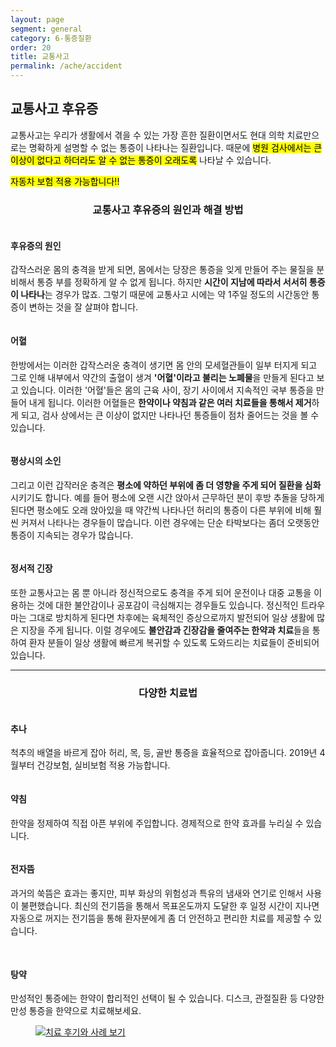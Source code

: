 ```yaml
---
layout: page
segment: general
category: 6-통증질환
order: 20
title: 교통사고
permalink: /ache/accident
---
```


<h2 class="content-heading">
  <strong>교통사고 후유증</strong>
</h2>

<p>교통사고는 우리가 생활에서 겪을 수 있는 가장 흔한 질환이면서도 현대 의학 치료만으로는 명확하게 설명할 수 없는 통증이 나타나는 질환입니다. 때문에 <mark>병원 검사에서는 큰 이상이 없다고 하더라도 알 수 없는 통증이 오래도록</mark> 나타날 수 있습니다.</p>

<div class="content-important">
  <mark>
  자동차 보험 적용 가능합니다!!
  </mark>
</div>

<h3 style="text-align:center">교통사고 후유증의 원인과 해결 방법</h3>

<figure>
  <img src="/assets/20190730_1.jpg" alt="">
</figure>

<h4>후유증의 원인</h4>
<p>
 갑작스러운 몸의 충격을 받게 되면, 몸에서는 당장은 통증을 잊게 만들어 주는 물질을 분비해서 통증 부를 정확하게 알 수 없게 됩니다. 하지만 <strong>시간이 지남에 따라서 서서히 통증이 나타나</strong>는 경우가 많죠. 그렇기 때문에 교통사고 시에는 약 1주일 정도의 시간동안 통증이 변하는 것을 잘 살펴야 합니다.
</p>

<figure>
  <img src="/assets/20190730_2.jpg" alt="">
</figure>

<h4>어혈</h4>
<p>
  한방에서는 이러한 갑작스러운 충격이 생기면 몸 안의 모세혈관들이 일부 터지게 되고 그로 인해 내부에서 약간의 출혈이 생겨 <strong>'어혈'이라고 불리는 노폐물</strong>을 만들게 된다고 보고 있습니다. 이러한 '어혈'들은 몸의 근육 사이, 장기 사이에서 지속적인 국부 통증을 만들어 내게 됩니다. 이러한 어혈들은 <strong>한약이나 약침과 같은 여러 치료들을 통해서 제거</strong>하게 되고, 검사 상에서는 큰 이상이 없지만 나타나던 통증들이 점차 줄어드는 것을 볼 수 있습니다.
</p>

<figure>
  <img src="/assets/20190730_3.jpg" alt="">
</figure>

<h4>평상시의 소인</h4>
<p>
  그리고 이런 갑작러운 충격은 <strong>평소에 약하던 부위에 좀 더 영향을 주게 되어 질환을 심화</strong>시키기도 합니다. 예를 들어 평소에 오랜 시간 앉아서 근무하던 분이 후방 추돌을 당하게 된다면 평소에도 오래 앉아있을 때 약간씩 나타나던 허리의 통증이 다른 부위에 비해 훨씬 커져서 나타나는 경우들이 많습니다. 이런 경우에는 단순 타박보다는 좀더 오랫동안 통증이 지속되는 경우가 많습니다.
</p>

<figure>
  <img src="/assets/20190730_4.jpg" alt="">
</figure>

<h4>정서적 긴장</h4>
<p>
또한 교통사고는 몸 뿐 아니라 정신적으로도 충격을 주게 되어 운전이나 대중 교통을 이용하는 것에 대한 불안감이나 공포감이 극심해지는 경우들도 있습니다. 정신적인 트라우마는 그대로 방치하게 된다면 차후에는 육체적인 증상으로까지 발전되어 일상 생활에 많은 지장을 주게 됩니다. 이럴 경우에도 <strong>불안감과 긴장감을 줄여주는 한약과 치료</strong>들을 통하여 환자 분들이 일상 생활에 빠르게 복귀할 수 있도록 도와드리는 치료들이 준비되어 있습니다.
</p>

<hr>

<h3 style="text-align:center">다양한 치료법</h3>

<div class="wrapper">
  <figure>
    <img src="/assets/20190625081951.jpg" alt="">
  </figure>
</div>

<h4>추나</h4>
<p>척추의 배열을 바르게 잡아 허리, 목, 등, 골반 통증을 효율적으로 잡아줍니다. 2019년 4월부터 건강보험, 실비보험 적용 가능합니다.</p>

<div class="wrapper">
  <figure>
    <img src="/assets/20190625082010.jpg" alt="">
  </figure>
</div>

<h4>약침</h4>
<p>한약을 정제하여 직접 아픈 부위에 주입합니다. 경제적으로 한약 효과를 누리실 수 있습니다.</p>

<div class="wrapper">
  <figure>
    <img src="/assets/20190625082030.jpg" alt="">
  </figure>
</div>

<h4>전자뜸</h4>
<p>과거의 쑥뜸은 효과는 좋지만, 피부 화상의 위험성과 특유의 냄새와 연기로 인해서 사용이 불편했습니다. 최신의 전기뜸을 통해서 목표온도까지 도달한 후 일정 시간이 지나면 자동으로 꺼지는 전기뜸을 통해 환자분에게 좀 더 안전하고 편리한 치료를 제공할 수 있습니다.</p>

<figure style="position:relative; margin:25px">
  <img src="/assets/20190624114918.jpg" alt="">
  <img src="/assets/icon-badge-medicine.svg" alt="" style="position:absolute; right:5px; bottom:-40px">
</figure>

<h4>탕약</h4>
<p>만성적인 통증에는 한약이 합리적인 선택이 될 수 있습니다. 디스크, 관절질환 등 다양한 만성 통증을 한약으로 치료해보세요.</p>

<figure>
  <a href="/about/review">
    <img src="/assets/img-goreview.jpg" alt="치료 후기와 사례 보기">
  </a>
</figure>
